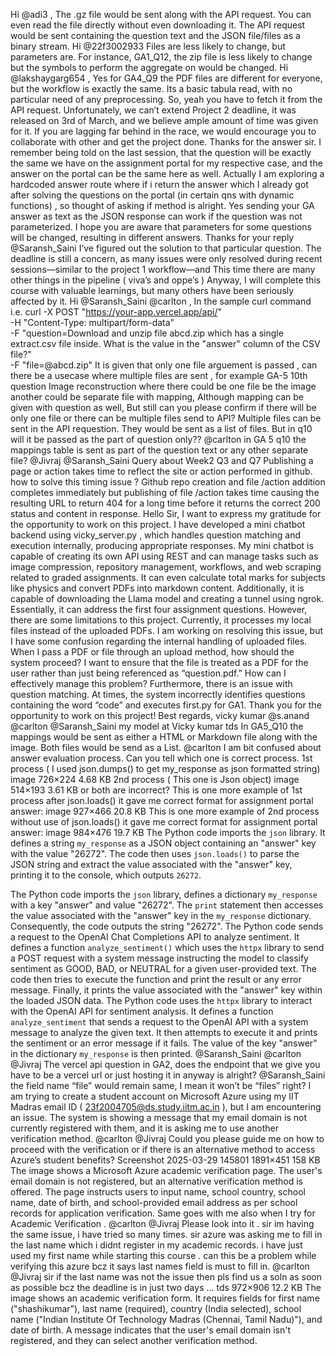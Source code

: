 Hi @adi3 , The .gz file would be sent along with the API request. You can even read the file directly without even downloading it.
The API request would be sent containing the question text and the JSON file/files as a binary stream.
Hi @22f3002933 Files are less likely to change, but parameters are. For instance, GA1_Q12, the zip file is less likely to change but the symbols to perform the aggregate on would be changed.
Hi @lakshaygarg654 , Yes for GA4_Q9 the PDF files are different for everyone, but the workflow is exactly the same. Its a basic tabula read, with no particular need of any preprocessing. So, yeah you have to fetch it from the API request. Unfortunately, we can’t extend Project 2 deadline, it was released on 3rd of March, and we believe ample amount of time was given for it. If you are lagging far behind in the race, we would encourage you to collaborate with other and get the project done.
Thanks for the answer sir. I remember being told on the last session, that the question will be exactly the same we have on the assignment portal for my respective case, and the answer on the portal can be the same here as well. Actually I am exploring a hardcoded answer route where if i return the answer which I already got after solving the questions on the portal (in certain qns with dynamic functions) , so thought of asking if method is alright.
Yes sending your GA answer as text as the JSON response can work if the question was not parameterized. I hope you are aware that parameters for some questions will be changed, resulting in different answers.
Thanks for your reply @Saransh_Saini I’ve figured out the solution to that particular question. The deadline is still a concern, as many issues were only resolved during recent sessions—similar to the project 1 workflow—and This time there are many other things in the pipeline ( viva’s and oppe’s ) Anyway, I will complete this course with valuable learnings, but many others have been seriously affected by it.
Hi @Saransh_Saini @carlton , In the sample curl command i.e. curl -X POST "https://your-app.vercel.app/api/" \
  -H "Content-Type: multipart/form-data" \
  -F "question=Download and unzip file abcd.zip which has a single extract.csv file inside. What is the value in the "answer" column of the CSV file?" \
  -F "file=@abcd.zip" It is given that only one file arguement is passed , can there be a usecase where multiple files are sent , for example GA-5 10th question Image reconstruction where there could be one file be the image another could be separate file with mapping, Although mapping can be given with question as well, But still can you please confirm if there will be only one file or there can be multiple files send to API?
Multiple files can be sent in the API requestion. They would be sent as a list of files.
But in q10 will it be passed as the part of question only??
@carlton in GA 5 q10 the mappings table is sent as part of the question text or any other separate file? @Jivraj @Saransh_Saini
Query about Week2 Q3 and  Q7 Publishing a page or action takes time to reflect the site or action performed in github. how to solve this timing issue ? Github repo creation and file /action addition completes immediately but publishing of file /action takes time causing the resulting URL to return 404 for a long time before it returns the correct 200 status and content in response.
Hello Sir, I want to express my gratitude for the opportunity to work on this project. I have developed a mini chatbot backend using vicky_server.py , which handles question matching and execution internally, producing appropriate responses. My mini chatbot is capable of creating its own API using REST and can manage tasks such as image compression, repository management, workflows, and web scraping related to graded assignments. It can even calculate total marks for subjects like physics and convert PDFs into markdown content. Additionally, it is capable of downloading the Llama model and creating a tunnel using ngrok. Essentially, it can address the first four assignment questions. However, there are some limitations to this project. Currently, it processes my local files instead of the uploaded PDFs. I am working on resolving this issue, but I have some confusion regarding the internal handling of uploaded files. When I pass a PDF or file through an upload method, how should the system proceed? I want to ensure that the file is treated as a PDF for the user rather than just being referenced as “question.pdf.” How can I effectively manage this problem? Furthermore, there is an issue with question matching. At times, the system incorrectly identifies questions containing the word “code” and executes first.py for GA1. Thank you for the opportunity to work on this project! Best regards, vicky kumar @s.anand @carlton @Saransh_Saini my model at Vicky kumar tds
In GA5_Q10 the mappings would be sent as either a HTML or Markdown file along with the image. Both files would be send as a List.
@carlton I am bit confused about  answer evaluation process. Can you tell which one  is correct process. 1st process ( I used json.dumps() to get my_response as json formatted string) image 726×224 4.68 KB 2nd process ( This one is Json object) image 514×193 3.61 KB or both are incorrect? This is one more example of 1st process after json.loads() it gave me correct format for assignment portal answer: image 927×466 20.8 KB This is one more example of 2nd process without use of json.loads() it gave me correct format for assignment portal answer: image 984×476 19.7 KB
The Python code imports the `json` library. It defines a string `my_response` as a JSON object containing an "answer" key with the value "26272". The code then uses `json.loads()` to parse the JSON string and extract the value associated with the "answer" key, printing it to the console, which outputs `26272`.

The Python code imports the `json` library, defines a dictionary `my_response` with a key "answer" and value "26272". The `print` statement then accesses the value associated with the "answer" key in the `my_response` dictionary. Consequently, the code outputs the string "26272".
The Python code sends a request to the OpenAI Chat Completions API to analyze sentiment. It defines a function `analyze_sentiment()` which uses the `httpx` library to send a POST request with a system message instructing the model to classify sentiment as GOOD, BAD, or NEUTRAL for a given user-provided text.  The code then tries to execute the function and print the result or any error message. Finally, it prints the value associated with the "answer" key within the loaded JSON data.
The Python code uses the `httpx` library to interact with the OpenAI API for sentiment analysis. It defines a function `analyze_sentiment` that sends a request to the OpenAI API with a system message to analyze the given text. It then attempts to execute it and prints the sentiment or an error message if it fails.
The value of the key "answer" in the dictionary `my_response` is then printed.
@Saransh_Saini @carlton @Jivraj The vercel api question in GA2, does the endpoint that we give you have to be a vercel url or just hosting it in anyway is alright?
@Saransh_Saini the field name “file” would remain same, I mean it won’t be “files” right?
I am trying to create a student account on Microsoft Azure using my IIT Madras email ID ( 23f2004705@ds.study.iitm.ac.in ), but I am encountering an issue. The system is showing a message that my email domain is not currently registered with them, and it is asking me to use another verification method. @carlton @Jivraj Could you please guide me on how to proceed with the verification or if there is an alternative method to access Azure’s student benefits? Screenshot 2025-03-29 145801 1891×451 158 KB
The image shows a Microsoft Azure academic verification page. The user's email domain is not registered, but an alternative verification method is offered. The page instructs users to input name, school country, school name, date of birth, and school-provided email address as per school records for application verification.
Same goes with me also when I try for Academic Verification . @carlton @Jivraj Please look into it .
sir im having the same issue, i have tried so many times. sir azure was asking me to fill in the last name which i didnt register  in my academic records. i have just used my first name while starting this course . can this be a problem while verifying  this azure bcz it says last names field is must to fill in. @carlton @Jivraj sir if the last name was not the issue then pls find us a soln as soon as possible bcz the deadline is in just two days … tds 972×906 12.2 KB
The image shows an academic verification form. It requires fields for first name ("shashikumar"), last name (required), country (India selected), school name ("Indian Institute Of Technology Madras (Chennai, Tamil Nadu)"), and date of birth. A message indicates that the user's email domain isn't registered, and they can select another verification method.
